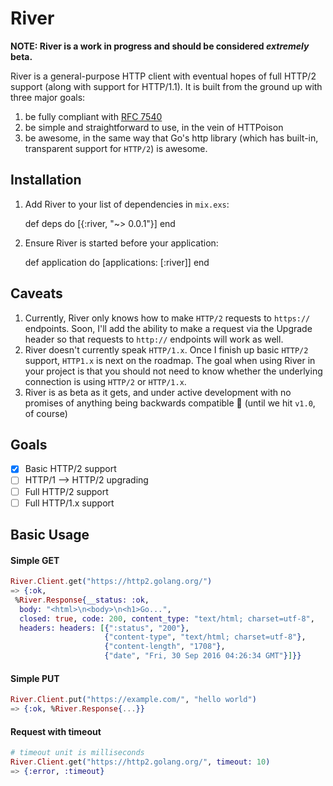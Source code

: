 # River

**NOTE: River is a work in progress and should be considered _extremely_ beta.**

River is a general-purpose HTTP client with eventual hopes of full HTTP/2 support (along with support for HTTP/1.1). It is built from the ground up with three major goals:

1. be fully compliant with [RFC 7540](http://httpwg.org/specs/rfc7540.html)
2. be simple and straightforward to use, in the vein of HTTPoison
3. be awesome, in the same way that Go's http library (which has built-in, transparent support for `HTTP/2`) is awesome.

## Installation

  1. Add River to your list of dependencies in `mix.exs`:

        def deps do
          [{:river, "~> 0.0.1"}]
        end

  2. Ensure River is started before your application:

        def application do
          [applications: [:river]]
        end

## Caveats

1. Currently, River only knows how to make `HTTP/2` requests to `https://` endpoints. Soon, I'll add the ability to make a request via the Upgrade header so that requests to `http://` endpoints will work as well.
2. River doesn't currently speak `HTTP/1.x`. Once I finish up basic `HTTP/2` support, `HTTP1.x` is next on the roadmap. The goal when using River in your project is that you should not need to know whether the underlying connection is using `HTTP/2` or `HTTP/1.x`.
3. River is as beta as it gets, and under active development with no promises of anything being backwards compatible 😬 (until we hit `v1.0`, of course)

## Goals

- [x] Basic HTTP/2 support
- [ ] HTTP/1 --> HTTP/2 upgrading
- [ ] Full HTTP/2 support
- [ ] Full HTTP/1.x support

## Basic Usage

#### Simple GET
```elixir
River.Client.get("https://http2.golang.org/")
=> {:ok,
 %River.Response{__status: :ok,
  body: "<html>\n<body>\n<h1>Go...",
  closed: true, code: 200, content_type: "text/html; charset=utf-8",
  headers: headers: [{":status", "200"},
                     {"content-type", "text/html; charset=utf-8"},
                     {"content-length", "1708"},
                     {"date", "Fri, 30 Sep 2016 04:26:34 GMT"}]}}
```

#### Simple PUT
```elixir
River.Client.put("https://example.com/", "hello world")
=> {:ok, %River.Response{...}}
```

#### Request with timeout
```elixir
# timeout unit is milliseconds
River.Client.get("https://http2.golang.org/", timeout: 10)
=> {:error, :timeout}
```
